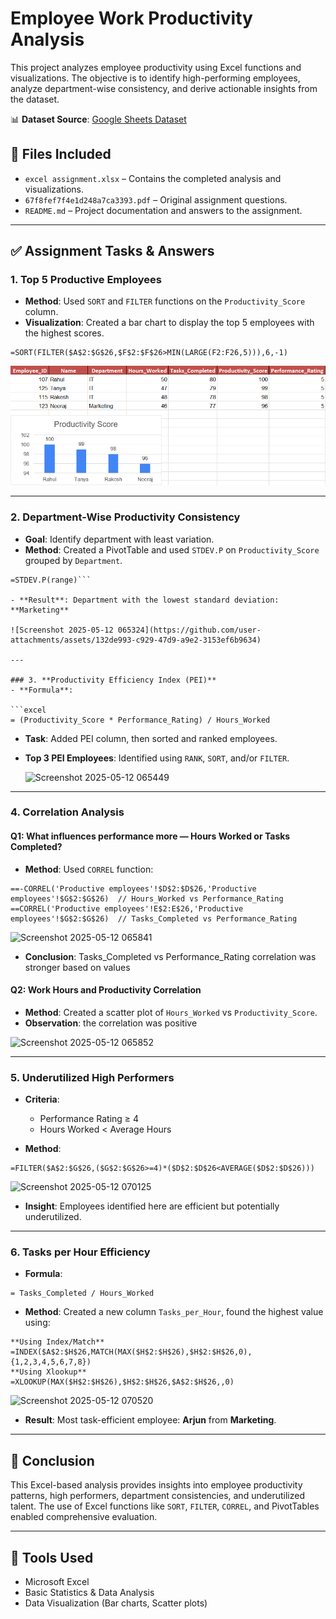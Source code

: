 # Employee Work Productivity Analysis

This project analyzes employee productivity using Excel functions and visualizations. The objective is to identify high-performing employees, analyze department-wise consistency, and derive actionable insights from the dataset.

📊 **Dataset Source**: [Google Sheets Dataset](https://docs.google.com/spreadsheets/d/1BIBEB_GRlxxK8t0klT3kQPUWqZRsOsuY_SIbRSRavc8/edit?usp=sharing)

## 📁 Files Included
- `excel assignment.xlsx` – Contains the completed analysis and visualizations.
- `67f8fef7f4e1d248a7ca3393.pdf` – Original assignment questions.
- `README.md` – Project documentation and answers to the assignment.

---

## ✅ Assignment Tasks & Answers

### 1. **Top 5 Productive Employees**
- **Method**: Used `SORT` and `FILTER` functions on the `Productivity_Score` column.
- **Visualization**: Created a bar chart to display the top 5 employees with the highest scores.

```excel
=SORT(FILTER($A$2:$G$26,$F$2:$F$26>MIN(LARGE(F2:F26,5))),6,-1)
```

![Top 5 Productive Employees](images/top_5_employees.png)



---

### 2. **Department-Wise Productivity Consistency**
- **Goal**: Identify department with least variation.
- **Method**: Created a PivotTable and used `STDEV.P` on `Productivity_Score` grouped by `Department`.

```excel
=STDEV.P(range)```

- **Result**: Department with the lowest standard deviation: **Marketing**

![Screenshot 2025-05-12 065324](https://github.com/user-attachments/assets/132de993-c929-47d9-a9e2-3153ef6b9634)

---

### 3. **Productivity Efficiency Index (PEI)**
- **Formula**:

```excel
= (Productivity_Score * Performance_Rating) / Hours_Worked
```

- **Task**: Added PEI column, then sorted and ranked employees.
- **Top 3 PEI Employees**: Identified using `RANK`, `SORT`, and/or `FILTER`.

  ![Screenshot 2025-05-12 065449](https://github.com/user-attachments/assets/d52e31cb-1333-4b9f-966f-907db9d33d76)


---

### 4. **Correlation Analysis**

#### Q1: What influences performance more — Hours Worked or Tasks Completed?
- **Method**: Used `CORREL` function:
```excel
==-CORREL('Productive employees'!$D$2:$D$26,'Productive employees'!$G$2:$G$26)  // Hours_Worked vs Performance_Rating
==CORREL('Productive employees'!E$2:E$26,'Productive employees'!$G$2:$G$26)  // Tasks_Completed vs Performance_Rating
```
![Screenshot 2025-05-12 065841](https://github.com/user-attachments/assets/5039b5a6-a43a-471f-a3a2-8ef6e4dd128b)

- **Conclusion**: Tasks_Completed vs Performance_Rating correlation was stronger based on values

#### Q2: Work Hours and Productivity Correlation
- **Method**: Created a scatter plot of `Hours_Worked` vs `Productivity_Score`.
- **Observation**: the correlation was positive

![Screenshot 2025-05-12 065852](https://github.com/user-attachments/assets/772fd6ac-7c8f-41a3-ab46-9a4c71ddf381)

---

### 5. **Underutilized High Performers**
- **Criteria**:
  - Performance Rating ≥ 4
  - Hours Worked < Average Hours

- **Method**:

```excel
=FILTER($A$2:$G$26,($G$2:$G$26>=4)*($D$2:$D$26<AVERAGE($D$2:$D$26)))
```
![Screenshot 2025-05-12 070125](https://github.com/user-attachments/assets/55840b88-e8ca-4f96-824a-ceb142739dc2)

- **Insight**: Employees identified here are efficient but potentially underutilized.

---

### 6. **Tasks per Hour Efficiency**
- **Formula**:

```excel
= Tasks_Completed / Hours_Worked
```

- **Method**: Created a new column `Tasks_per_Hour`, found the highest value using:

```excel
**Using Index/Match**  =INDEX($A$2:$H$26,MATCH(MAX($H$2:$H$26),$H$2:$H$26,0),{1,2,3,4,5,6,7,8})
**Using Xlookup**      =XLOOKUP(MAX($H$2:$H$26),$H$2:$H$26,$A$2:$H$26,,0)
```
![Screenshot 2025-05-12 070520](https://github.com/user-attachments/assets/94d55fec-5d65-4d07-ac30-1942b5020621)

- **Result**: Most task-efficient employee: **Arjun** from **Marketing**.

---

## 📌 Conclusion

This Excel-based analysis provides insights into employee productivity patterns, high performers, department consistencies, and underutilized talent. The use of Excel functions like `SORT`, `FILTER`, `CORREL`, and PivotTables enabled comprehensive evaluation.

---

## 📎 Tools Used
- Microsoft Excel
- Basic Statistics & Data Analysis
- Data Visualization (Bar charts, Scatter plots)
